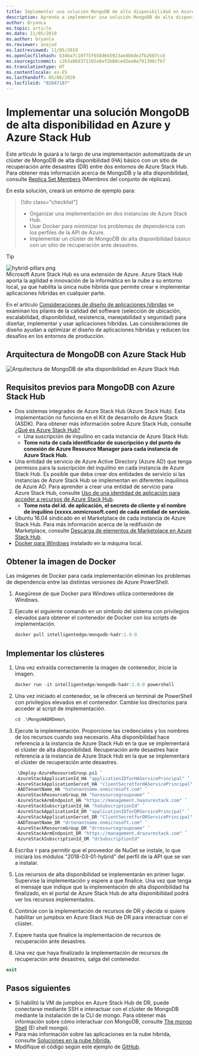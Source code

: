 ```yaml
---
title: Implementar una solución MongoDB de alta disponibilidad en Azure y Azure Stack Hub
description: Aprenda a implementar una solución MongoDB de alta disponibilidad en Azure y Azure Stack Hub
author: BryanLa
ms.topic: article
ms.date: 11/05/2019
ms.author: bryanla
ms.reviewer: anajod
ms.lastreviewed: 11/05/2019
ms.openlocfilehash: b34ba7c10ff5f658d645923ae8b6de2fb2607ccb
ms.sourcegitcommit: c263a86d371192e8ef2b80ced2ee0a791398cfb7
ms.translationtype: HT
ms.contentlocale: es-ES
ms.lasthandoff: 05/06/2020
ms.locfileid: "82847187"
---
```

# <a name="deploy-a-highly-available-mongodb-solution-to-azure-and-azure-stack-hub"></a>Implementar una solución MongoDB de alta disponibilidad en Azure y Azure Stack Hub

Este artículo le guiará a lo largo de una implementación automatizada de un clúster de MongoDB de alta disponibilidad (HA) básico con un sitio de recuperación ante desastres (DR) entre dos entornos de Azure Stack Hub. Para obtener más información acerca de MongoDB y la alta disponibilidad, consulte [Replica Set Members](https://docs.mongodb.com/manual/core/replica-set-members/) (Miembros del conjunto de réplicas).

En esta solución, creará un entorno de ejemplo para:

> [!div class="checklist"]
> - Organizar una implementación en dos instancias de Azure Stack Hub.
> - Usar Docker para minimizar los problemas de dependencia con los perfiles de la API de Azure.
> - Implementar un clúster de MongoDB de alta disponibilidad básico con un sitio de recuperación ante desastres.

> [!Tip]  
> ![hybrid-pillars.png](./media/solution-deployment-guide-cross-cloud-scaling/hybrid-pillars.png)  
> Microsoft Azure Stack Hub es una extensión de Azure. Azure Stack Hub aporta la agilidad e innovación de la informática en la nube a su entorno local, ya que habilita la única nube híbrida que permite crear e implementar aplicaciones híbridas en cualquier parte.  
> 
> En el artículo [Consideraciones de diseño de aplicaciones híbridas](overview-app-design-considerations.md) se examinan los pilares de la calidad del software (selección de ubicación, escalabilidad, disponibilidad, resistencia, manejabilidad y seguridad) para diseñar, implementar y usar aplicaciones híbridas. Las consideraciones de diseño ayudan a optimizar el diseño de aplicaciones híbridas y reducen los desafíos en los entornos de producción.

## <a name="architecture-for-mongodb-with-azure-stack-hub"></a>Arquitectura de MongoDB con Azure Stack Hub

![Arquitectura de MongoDB de alta disponibilidad en Azure Stack Hub](media/solution-deployment-guide-mongodb-ha/image1.png)

## <a name="prerequisites-for-mongodb-with-azure-stack-hub"></a>Requisitos previos para MongoDB con Azure Stack Hub

- Dos sistemas integrados de Azure Stack Hub (Azure Stack Hub). Esta implementación no funciona en el Kit de desarrollo de Azure Stack (ASDK). Para obtener más información sobre Azure Stack Hub, consulte [¿Qué es Azure Stack Hub?](https://azure.microsoft.com/products/azure-stack/hub/)
  - Una suscripción de inquilino en cada instancia de Azure Stack Hub. 
  - **Tome nota de cada identificador de suscripción y del punto de conexión de Azure Resource Manager para cada instancia de Azure Stack Hub.**
- Una entidad de servicio de Azure Active Directory (Azure AD) que tenga permisos para la suscripción del inquilino en cada instancia de Azure Stack Hub. Es posible que deba crear dos entidades de servicio si las instancias de Azure Stack Hub se implementan en diferentes inquilinos de Azure AD. Para aprender a crear una entidad de servicio para Azure Stack Hub, consulte [Uso de una identidad de aplicación para acceder a recursos de Azure Stack Hub](https://docs.microsoft.com/azure-stack/user/azure-stack-create-service-principals).
  - **Tome nota del id. de aplicación, el secreto de cliente y el nombre de inquilino (xxxxx.onmicrosoft.com) de cada entidad de servicio.**
- Ubuntu 16.04 sindicado en el Marketplace de cada instancia de Azure Stack Hub. Para más información acerca de la redifusión de Marketplace, consulte [Descarga de elementos de Marketplace en Azure Stack Hub](https://docs.microsoft.com/azure-stack/operator/azure-stack-download-azure-marketplace-item).
- [Docker para Windows](https://docs.docker.com/docker-for-windows/) instalado en la máquina local.

## <a name="get-the-docker-image"></a>Obtener la imagen de Docker

Las imágenes de Docker para cada implementación eliminan los problemas de dependencia entre las distintas versiones de Azure PowerShell.

1. Asegúrese de que Docker para Windows utiliza contenedores de Windows.
2. Ejecute el siguiente comando en un símbolo del sistema con privilegios elevados para obtener el contenedor de Docker con los scripts de implementación.

    ```powershell  
    docker pull intelligentedge/mongodb-hadr:1.0.0
    ```

## <a name="deploy-the-clusters"></a>Implementar los clústeres

1. Una vez extraída correctamente la imagen de contenedor, inicie la imagen.

    ```powershell  
    docker run -it intelligentedge/mongodb-hadr:1.0.0 powershell
    ```

2. Una vez iniciado el contenedor, se le ofrecerá un terminal de PowerShell con privilegios elevados en el contenedor. Cambie los directorios para acceder al script de implementación.

    ```powershell  
    cd .\MongoHADRDemo\
    ```

3. Ejecute la implementación. Proporcione las credenciales y los nombres de los recursos cuando sea necesario. Alta disponibilidad hace referencia a la instancia de Azure Stack Hub en la que se implementará el clúster de alta disponibilidad. Recuperación ante desastres hace referencia a la instancia de Azure Stack Hub en la que se implementará el clúster de recuperación ante desastres.

    ```powershell
    .\Deploy-AzureResourceGroup.ps1 `
    -AzureStackApplicationId_HA "applicationIDforHAServicePrincipal" `
    -AzureStackApplicationSercet_HA "clientSecretforHAServicePrincipal" `
    -AADTenantName_HA "hatenantname.onmicrosoft.com" `
    -AzureStackResourceGroup_HA "haresourcegroupname" `
    -AzureStackArmEndpoint_HA "https://management.haazurestack.com" `
    -AzureStackSubscriptionId_HA "haSubscriptionId" `
    -AzureStackApplicationId_DR "applicationIDforDRServicePrincipal" `
    -AzureStackApplicationSercet_DR "ClientSecretforDRServicePrincipal" `
    -AADTenantName_DR "drtenantname.onmicrosoft.com" `
    -AzureStackResourceGroup_DR "drresourcegroupname" `
    -AzureStackArmEndpoint_DR "https://management.drazurestack.com" `
    -AzureStackSubscriptionId_DR "drSubscriptionId"
    ```

4. Escriba `Y` para permitir que el proveedor de NuGet se instale, lo que iniciará los módulos "2018-03-01-hybrid" del perfil de la API que se van a instalar.

5. Los recursos de alta disponibilidad se implementarán en primer lugar. Supervise la implementación y espere a que finalice. Una vez que tenga el mensaje que indique que la implementación de alta disponibilidad ha finalizado, en el portal de Azure Stack Hub de alta disponibilidad podrá ver los recursos implementados.

6. Continúe con la implementación de recursos de DR y decida si quiere habilitar un jumpbox en Azure Stack Hub de DR para interactuar con el clúster.

7. Espere hasta que finalice la implementación de recursos de recuperación ante desastres.

8. Una vez que haya finalizado la implementación de recursos de recuperación ante desastres, salga del contenedor.

  ```powershell
  exit
  ```

## <a name="next-steps"></a>Pasos siguientes

- Si habilitó la VM de jumpbox en Azure Stack Hub de DR, puede conectarse mediante SSH e interactuar con el clúster de MongoDB mediante la instalación de la CLI de mongo. Para obtener más información sobre cómo interactuar con MongoDB, consulte [The mongo Shell](https://docs.mongodb.com/manual/mongo/) (El shell mongo).
- Para más información sobre las aplicaciones en la nube híbrida, consulte [Soluciones en la nube híbrida.](https://aka.ms/azsdevtutorials)
- Modifique el código según este ejemplo de [GitHub](https://github.com/Azure-Samples/azure-intelligent-edge-patterns).
